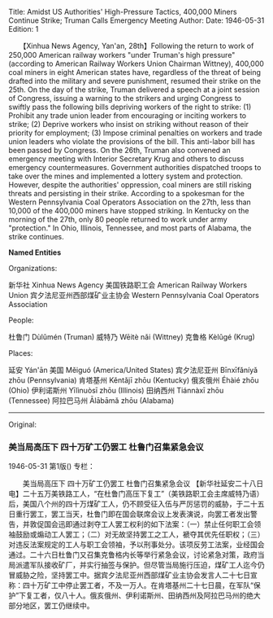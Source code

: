 Title: Amidst US Authorities' High-Pressure Tactics, 400,000 Miners Continue Strike; Truman Calls Emergency Meeting
Author:
Date: 1946-05-31
Edition: 1

　　【Xinhua News Agency, Yan'an, 28th】Following the return to work of 250,000 American railway workers "under Truman's high pressure" (according to American Railway Workers Union Chairman Wittney), 400,000 coal miners in eight American states have, regardless of the threat of being drafted into the military and severe punishment, resumed their strike on the 25th. On the day of the strike, Truman delivered a speech at a joint session of Congress, issuing a warning to the strikers and urging Congress to swiftly pass the following bills depriving workers of the right to strike: (1) Prohibit any trade union leader from encouraging or inciting workers to strike; (2) Deprive workers who insist on striking without reason of their priority for employment; (3) Impose criminal penalties on workers and trade union leaders who violate the provisions of the bill. This anti-labor bill has been passed by Congress. On the 26th, Truman also convened an emergency meeting with Interior Secretary Krug and others to discuss emergency countermeasures. Government authorities dispatched troops to take over the mines and implemented a lottery system and protection. However, despite the authorities' oppression, coal miners are still risking threats and persisting in their strike. According to a spokesman for the Western Pennsylvania Coal Operators Association on the 27th, less than 10,000 of the 400,000 miners have stopped striking. In Kentucky on the morning of the 27th, only 80 people returned to work under army "protection." In Ohio, Illinois, Tennessee, and most parts of Alabama, the strike continues.



**Named Entities**


Organizations:

新华社  Xinhua News Agency
美国铁路职工会 American Railway Workers Union
宾夕法尼亚州西部煤矿业主协会 Western Pennsylvania Coal Operators Association

People:

杜鲁门  Dùlǔmén (Truman)
威特乃  Wēitè nǎi (Wittney)
克鲁格  Kèlǔgé (Krug)

Places:

延安    Yán'ān
美国    Měiguó (America/United States)
宾夕法尼亚州  Bīnxīfǎníyǎ zhōu (Pennsylvania)
肯塔基州  Kěntǎjī zhōu (Kentucky)
俄亥俄州  Éhàié zhōu (Ohio)
伊利诺斯州  Yīlìnuòsī zhōu (Illinois)
田纳西州  Tiánnàxī zhōu (Tennessee)
阿拉巴马州  Ālābāmǎ zhōu (Alabama)



<hr /> 

Original: 


### 美当局高压下  四十万矿工仍罢工  杜鲁门召集紧急会议

1946-05-31
第1版()
专栏：

　　美当局高压下
    四十万矿工仍罢工
    杜鲁门召集紧急会议
    【新华社延安二十八日电】二十五万美铁路工人，“在杜鲁门高压下复工”（美铁路职工会主席威特乃语）后，美国八个州的四十万煤矿工人，仍不顾受征入伍与严厉惩罚的威胁，于二十五日重行罢工，罢工当天，杜鲁门即在国会联席会议上发表演说，向罢工者发出警告，并敦促国会迅即通过剥夺工人罢工权利的如下法案：（一）禁止任何职工会领袖鼓励或煽动工人罢工；（二）对无故坚持罢工之工人，褫夺其优先任职权；（三）对违反法案规定的工人与职工会领袖，予以刑事处分。该项反劳工法案，业经国会通过。二十六日杜鲁门又召集克鲁格内长等举行紧急会议，讨论紧急对策，政府当局派遣军队接收矿厂，并实行抽签与保护。但尽管当局施行压迫，煤矿工人迄今仍冒威胁之险，坚持罢工中。据宾夕法尼亚州西部煤矿业主协会发言人二十七日宣称：四十万矿工中停止罢工者，不及一万人。在肯塔基州二十七日晨，在军队“保护”下复工者，仅八十人。俄亥俄州、伊利诺斯州、田纳西州及阿拉巴马州的绝大部分地区，罢工仍继续中。
